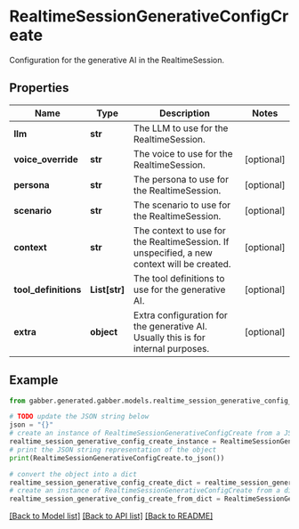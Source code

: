 # RealtimeSessionGenerativeConfigCreate

Configuration for the generative AI in the RealtimeSession.

## Properties

Name | Type | Description | Notes
------------ | ------------- | ------------- | -------------
**llm** | **str** | The LLM to use for the RealtimeSession. | 
**voice_override** | **str** | The voice to use for the RealtimeSession. | [optional] 
**persona** | **str** | The persona to use for the RealtimeSession. | [optional] 
**scenario** | **str** | The scenario to use for the RealtimeSession. | [optional] 
**context** | **str** | The context to use for the RealtimeSession. If unspecified, a new context will be created. | [optional] 
**tool_definitions** | **List[str]** | The tool definitions to use for the generative AI. | [optional] 
**extra** | **object** | Extra configuration for the generative AI. Usually this is for internal purposes. | [optional] 

## Example

```python
from gabber.generated.gabber.models.realtime_session_generative_config_create import RealtimeSessionGenerativeConfigCreate

# TODO update the JSON string below
json = "{}"
# create an instance of RealtimeSessionGenerativeConfigCreate from a JSON string
realtime_session_generative_config_create_instance = RealtimeSessionGenerativeConfigCreate.from_json(json)
# print the JSON string representation of the object
print(RealtimeSessionGenerativeConfigCreate.to_json())

# convert the object into a dict
realtime_session_generative_config_create_dict = realtime_session_generative_config_create_instance.to_dict()
# create an instance of RealtimeSessionGenerativeConfigCreate from a dict
realtime_session_generative_config_create_from_dict = RealtimeSessionGenerativeConfigCreate.from_dict(realtime_session_generative_config_create_dict)
```
[[Back to Model list]](../README.md#documentation-for-models) [[Back to API list]](../README.md#documentation-for-api-endpoints) [[Back to README]](../README.md)



